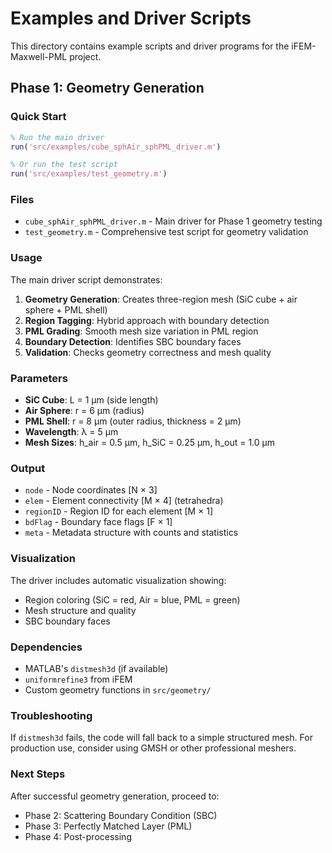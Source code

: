 # Examples and Driver Scripts

This directory contains example scripts and driver programs for the iFEM-Maxwell-PML project.

## Phase 1: Geometry Generation

### Quick Start

```matlab
% Run the main driver
run('src/examples/cube_sphAir_sphPML_driver.m')

% Or run the test script
run('src/examples/test_geometry.m')
```

### Files

- `cube_sphAir_sphPML_driver.m` - Main driver for Phase 1 geometry testing
- `test_geometry.m` - Comprehensive test script for geometry validation

### Usage

The main driver script demonstrates:

1. **Geometry Generation**: Creates three-region mesh (SiC cube + air sphere + PML shell)
2. **Region Tagging**: Hybrid approach with boundary detection
3. **PML Grading**: Smooth mesh size variation in PML region
4. **Boundary Detection**: Identifies SBC boundary faces
5. **Validation**: Checks geometry correctness and mesh quality

### Parameters

- **SiC Cube**: L = 1 μm (side length)
- **Air Sphere**: r = 6 μm (radius)
- **PML Shell**: r = 8 μm (outer radius, thickness = 2 μm)
- **Wavelength**: λ = 5 μm
- **Mesh Sizes**: h_air = 0.5 μm, h_SiC = 0.25 μm, h_out = 1.0 μm

### Output

- `node` - Node coordinates [N × 3]
- `elem` - Element connectivity [M × 4] (tetrahedra)
- `regionID` - Region ID for each element [M × 1]
- `bdFlag` - Boundary face flags [F × 1]
- `meta` - Metadata structure with counts and statistics

### Visualization

The driver includes automatic visualization showing:
- Region coloring (SiC = red, Air = blue, PML = green)
- Mesh structure and quality
- SBC boundary faces

### Dependencies

- MATLAB's `distmesh3d` (if available)
- `uniformrefine3` from iFEM
- Custom geometry functions in `src/geometry/`

### Troubleshooting

If `distmesh3d` fails, the code will fall back to a simple structured mesh. For production use, consider using GMSH or other professional meshers.

### Next Steps

After successful geometry generation, proceed to:
- Phase 2: Scattering Boundary Condition (SBC)
- Phase 3: Perfectly Matched Layer (PML)
- Phase 4: Post-processing
